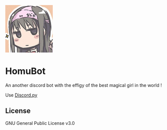 ![HomuBot Icon](https://raw.githubusercontent.com/alan736/HomuBot/master/homuhomu_150x150.png)
# HomuBot
An another discord bot with the effigy of the best magical girl in the world ! 

Use [Discord.py](https://github.com/Rapptz/discord.py)

## License

GNU General Public License v3.0
